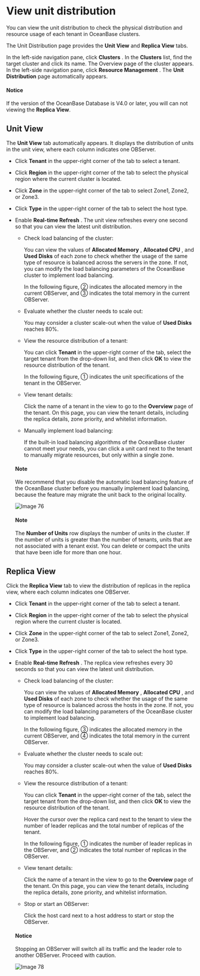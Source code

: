 # View unit distribution

You can view the unit distribution to check the physical distribution and resource usage of each tenant in OceanBase clusters.

The Unit Distribution page provides the **Unit View** and **Replica View** tabs.

In the left-side navigation pane, click **Clusters** . In the **Clusters** list, find the target cluster and click its name. The Overview page of the cluster appears. In the left-side navigation pane, click **Resource Management** . The **Unit Distribution** page automatically appears.

  <main id="notice" type='notice'>
    <h4>Notice</h4>
    <p>If the version of the OceanBase Database is V4.0 or later, you will can not viewing the <strong>Replica View</strong>.</p>
  </main>

## Unit View

The **Unit View** tab automatically appears. It displays the distribution of units in the unit view, where each column indicates one OBServer.

* Click **Tenant** in the upper-right corner of the tab to select a tenant.

* Click **Region** in the upper-right corner of the tab to select the physical region where the current cluster is located.

* Click **Zone** in the upper-right corner of the tab to select Zone1, Zone2, or Zone3.

* Click **Type** in the upper-right corner of the tab to select the host type.

* Enable **Real-time Refresh** . The unit view refreshes every one second so that you can view the latest unit distribution.

  * Check load balancing of the cluster:

    You can view the values of **Allocated Memory** , **Allocated CPU** , and **Used Disks** of each zone to check whether the usage of the same type of resource is balanced across the servers in the zone. If not, you can modify the load balancing parameters of the OceanBase cluster to implement load balancing.

    In the following figure, ② indicates the allocated memory in the current OBServer, and ③ indicates the total memory in the current OBServer.

  * Evaluate whether the cluster needs to scale out:

    You may consider a cluster scale-out when the value of **Used Disks** reaches 80%.

  * View the resource distribution of a tenant:

    You can click **Tenant** in the upper-right corner of the tab, select the target tenant from the drop-down list, and then click **OK** to view the resource distribution of the tenant.

    In the following figure, ① indicates the unit specifications of the tenant in the OBServer.

  * View tenant details:

    Click the name of a tenant in the view to go to the **Overview** page of the tenant. On this page, you can view the tenant details, including the replica details, zone priority, and whitelist information.

  * Manually implement load balancing:

    If the built-in load balancing algorithms of the OceanBase cluster cannot meet your needs, you can click a unit card next to the tenant to manually migrate resources, but only within a single zone.

  <main id="notice" type='explain'>
    <h4>Note</h4>
    <p>We recommend that you disable the automatic load balancing feature of the OceanBase cluster before you manually implement load balancing, because the feature may migrate the unit back to the original locality.</p>
  </main>

    ![Image 76](https://help-static-aliyun-doc.aliyuncs.com/assets/img/en-US/8214633561/p440417.png)

  <main id="notice" type='explain'>
    <h4>Note</h4>
    <p>The <strong>Number of Units</strong> row displays the number of units in the cluster. If the number of units is greater than the number of tenants, units that are not associated with a tenant exist. You can delete or compact the units that have been idle for more than one hour.</p>
  </main>

## Replica View

Click the **Replica View** tab to view the distribution of replicas in the replica view, where each column indicates one OBServer.

* Click **Tenant** in the upper-right corner of the tab to select a tenant.

* Click **Region** in the upper-right corner of the tab to select the physical region where the current cluster is located.

* Click **Zone** in the upper-right corner of the tab to select Zone1, Zone2, or Zone3.

* Click **Type** in the upper-right corner of the tab to select the host type.

* Enable **Real-time Refresh** . The replica view refreshes every 30 seconds so that you can view the latest unit distribution.

  * Check load balancing of the cluster:

    You can view the values of **Allocated Memory** , **Allocated CPU** , and **Used Disks** of each zone to check whether the usage of the same type of resource is balanced across the hosts in the zone. If not, you can modify the load balancing parameters of the OceanBase cluster to implement load balancing.

    In the following figure, ③ indicates the allocated memory in the current OBServer, and ④ indicates the total memory in the current OBServer.

  * Evaluate whether the cluster needs to scale out:

    You may consider a cluster scale-out when the value of **Used Disks** reaches 80%.

  * View the resource distribution of a tenant:

    You can click **Tenant** in the upper-right corner of the tab, select the target tenant from the drop-down list, and then click **OK** to view the resource distribution of the tenant.

    Hover the cursor over the replica card next to the tenant to view the number of leader replicas and the total number of replicas of the tenant.

    In the following figure, ① indicates the number of leader replicas in the OBServer, and ② indicates the total number of replicas in the OBServer.

  * View tenant details:

    Click the name of a tenant in the view to go to the **Overview** page of the tenant. On this page, you can view the tenant details, including the replica details, zone priority, and whitelist information.

  * Stop or start an OBServer:

    Click the host card next to a host address to start or stop the OBServer.

  <main id="notice" type='notice'>
    <h4>Notice</h4>
    <p>Stopping an OBServer will switch all its traffic and the leader role to another OBServer. Proceed with caution.</p>
  </main>

    ![Image 78](https://help-static-aliyun-doc.aliyuncs.com/assets/img/en-US/8214633561/p440418.png)
